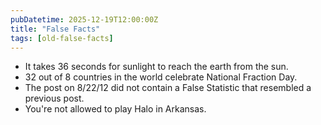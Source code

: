 ```yaml
---
pubDatetime: 2025-12-19T12:00:00Z
title: "False Facts"
tags: [old-false-facts]
---
```


- It takes 36 seconds for sunlight to reach the earth from the sun.
- 32 out of 8 countries in the world celebrate National Fraction Day.
- The post on 8/22/12 did not contain a False Statistic that resembled a previous post.
- You're not allowed to play Halo in Arkansas.
